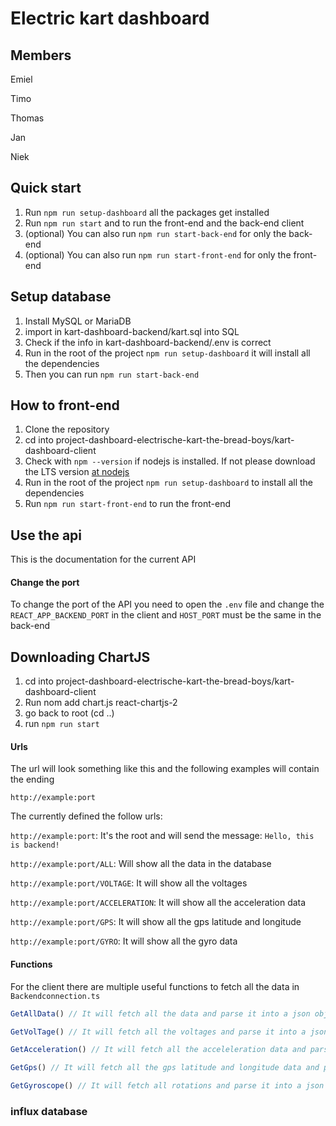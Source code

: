 # Electric kart dashboard

## Members

Emiel

Timo

Thomas 

Jan

Niek

## Quick start

1. Run ```npm run setup-dashboard``` all the packages get installed
2. Run ```npm run start``` and to run the front-end and the back-end client
3. (optional) You can also run ```npm run start-back-end``` for only the back-end
4. (optional) You can also run ```npm run start-front-end``` for only the front-end

## Setup database

1. Install MySQL or MariaDB
2. import in kart-dashboard-backend/kart.sql into SQL
3. Check if the info in kart-dashboard-backend/.env is correct
4. Run in the root of the project ```npm run setup-dashboard``` it will install all the dependencies
5. Then you can run ```npm run start-back-end```

## How to front-end

1. Clone the repository
2. cd into project-dashboard-electrische-kart-the-bread-boys/kart-dashboard-client
3. Check with ```npm --version``` if nodejs is installed. If not please download the LTS version [at nodejs](https://nodejs.org/en)
4. Run in the root of the project ```npm run setup-dashboard``` to install all the dependencies
5. Run ```npm run start-front-end``` to run the front-end

## Use the api

This is the documentation for the current API

#### Change the port

To change the port of the API you need to open the ```.env``` file and change the ```REACT_APP_BACKEND_PORT``` in the client and ```HOST_PORT``` must be the same in the back-end

## Downloading ChartJS

1. cd into project-dashboard-electrische-kart-the-bread-boys/kart-dashboard-client
2. Run nom add chart.js react-chartjs-2
3. go back to root (cd ..)
4. run ```npm run start```

#### Urls
The url will look something like this and the following examples will contain the ending

```http://example:port```

The currently defined the follow urls:


```http://example:port```: It's the root and will send the message: ```Hello, this is backend!```

```http://example:port/ALL```: Will show all the data in the database

```http://example:port/VOLTAGE```: It will show all the voltages

```http://example:port/ACCELERATION```: It will show all the acceleration data

```http://example:port/GPS```: It will show all the gps latitude and longitude

```http://example:port/GYRO```: It will show all the gyro data


#### Functions

For the client there are multiple useful functions to fetch all the data in ```Backendconnection.ts```

```ts
GetAllData() // It will fetch all the data and parse it into a json object
```

```ts
GetVolTage() // It will fetch all the voltages and parse it into a json object
```
```ts
GetAcceleration() // It will fetch all the acceleleration data and parse it into a json object
```
```ts
GetGps() // It will fetch all the gps latitude and longitude data and parse it into a json object
```
```ts
GetGyroscope() // It will fetch all rotations and parse it into a json object
```

### influx database
